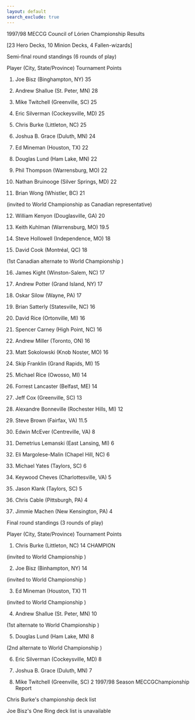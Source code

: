 ```yaml
---
layout: default
search_exclude: true
---
```


1997/98 MECCG Council of Lórien Championship Results

[23 Hero Decks, 10 Minion Decks, 4 Fallen-wizards]

Semi-final round standings (6 rounds of play)

Player (City, State/Province) Tournament Points

1) Joe Bisz (Binghampton, NY) 35

2) Andrew Shallue (St. Peter, MN) 28

3) Mike Twitchell (Greenville, SC) 25

4) Eric Silverman (Cockeysville, MD) 25

5) Chris Burke (Littleton, NC) 25

6) Joshua B. Grace (Duluth, MN) 24

7) Ed Mineman (Houston, TX) 22

8) Douglas Lund (Ham Lake, MN) 22

 

9) Phil Thompson (Warrensburg, MO) 22

10) Nathan Bruinooge (Silver Springs, MD) 22

11) Brian Wong (Whistler, BC) 21

(invited to World Championship as Canadian representative)

12) William Kenyon (Douglasville, GA) 20

13) Keith Kuhlman (Warrensburg, MO) 19.5

14) Steve Hollowell (Independence, MO) 18

15) David Cook (Montréal, QC) 18

(1st Canadian alternate to World Championship )

16) James Kight (Winston-Salem, NC) 17

17) Andrew Potter (Grand Island, NY) 17

18) Oskar Silow (Wayne, PA) 17

19) Brian Satterly (Statesville, NC) 16

20) David Rice (Ortonville, MI) 16

21) Spencer Carney (High Point, NC) 16

22) Andrew Miller (Toronto, ON) 16

23) Matt Sokolowski (Knob Noster, MO) 16

24) Skip Franklin (Grand Rapids, MI) 15

25) Michael Rice (Owosso, MI) 14

26) Forrest Lancaster (Belfast, ME) 14

27) Jeff Cox (Greenville, SC) 13

28) Alexandre Bonneville (Rochester Hills, MI) 12

29) Steve Brown (Fairfax, VA) 11.5

30) Edwin McEver (Centreville, VA) 8

31) Demetrius Lemanski (East Lansing, MI) 6

32) Eli Margolese-Malin (Chapel Hill, NC) 6

33) Michael Yates (Taylors, SC) 6

34) Keywood Cheves (Charlottesville, VA) 5

35) Jason Klank (Taylors, SC) 5

36) Chris Cable (Pittsburgh, PA) 4

37) Jimmie Machen (New Kensington, PA) 4

 

Final round standings (3 rounds of play)

Player (City, State/Province) Tournament Points

1) Chris Burke (Littleton, NC) 14 CHAMPION

(invited to World Championship )

2) Joe Bisz (Binhampton, NY) 14

(invited to World Championship )

3) Ed Mineman (Houston, TX) 11

(invited to World Championship )

4) Andrew Shallue (St. Peter, MN) 10

(1st alternate to World Championship )

5) Douglas Lund (Ham Lake, MN) 8

(2nd alternate to World Championship )

6) Eric Silverman (Cockeysville, MD) 8

7) Joshua B. Grace (Duluth, MN) 7

8) Mike Twitchell (Greenville, SC) 2
1997/98 Season MECCGChampionship Report

Chris Burke's championship deck list

Joe Bisz's One Ring deck list is unavailable
